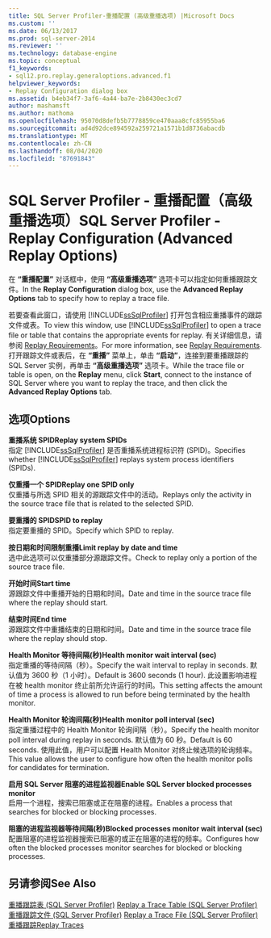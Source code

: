 ```yaml
---
title: SQL Server Profiler-重播配置 (高级重播选项) |Microsoft Docs
ms.custom: ''
ms.date: 06/13/2017
ms.prod: sql-server-2014
ms.reviewer: ''
ms.technology: database-engine
ms.topic: conceptual
f1_keywords:
- sql12.pro.replay.generaloptions.advanced.f1
helpviewer_keywords:
- Replay Configuration dialog box
ms.assetid: b4eb34f7-3af6-4a44-ba7e-2b8430ec3cd7
author: mashamsft
ms.author: mathoma
ms.openlocfilehash: 95070d8defb5b7778859ce470aaa8cfc85955ba6
ms.sourcegitcommit: ad4d92dce894592a259721a1571b1d8736abacdb
ms.translationtype: MT
ms.contentlocale: zh-CN
ms.lasthandoff: 08/04/2020
ms.locfileid: "87691843"
---
```

# <a name="sql-server-profiler---replay-configuration-advanced-replay-options"></a><span data-ttu-id="2ca09-102">SQL Server Profiler - 重播配置（高级重播选项）</span><span class="sxs-lookup"><span data-stu-id="2ca09-102">SQL Server Profiler - Replay Configuration (Advanced Replay Options)</span></span>
  <span data-ttu-id="2ca09-103">在 **“重播配置”** 对话框中，使用 **“高级重播选项”** 选项卡可以指定如何重播跟踪文件。</span><span class="sxs-lookup"><span data-stu-id="2ca09-103">In the **Replay Configuration** dialog box, use the **Advanced Replay Options** tab to specify how to replay a trace file.</span></span>  
  
 <span data-ttu-id="2ca09-104">若要查看此窗口，请使用 [!INCLUDE[ssSqlProfiler](../includes/sssqlprofiler-md.md)] 打开包含相应重播事件的跟踪文件或表。</span><span class="sxs-lookup"><span data-stu-id="2ca09-104">To view this window, use [!INCLUDE[ssSqlProfiler](../includes/sssqlprofiler-md.md)] to open a trace file or table that contains the appropriate events for replay.</span></span> <span data-ttu-id="2ca09-105">有关详细信息，请参阅 [Replay Requirements](../tools/sql-server-profiler/replay-requirements.md)。</span><span class="sxs-lookup"><span data-stu-id="2ca09-105">For more information, see [Replay Requirements](../tools/sql-server-profiler/replay-requirements.md).</span></span> <span data-ttu-id="2ca09-106">打开跟踪文件或表后，在 **“重播”** 菜单上，单击 **“启动”**，连接到要重播跟踪的 SQL Server 实例，再单击 **“高级重播选项”** 选项卡。</span><span class="sxs-lookup"><span data-stu-id="2ca09-106">While the trace file or table is open, on the **Replay** menu, click **Start**, connect to the instance of SQL Server where you want to replay the trace, and then click the **Advanced Replay Options** tab.</span></span>  
  
## <a name="options"></a><span data-ttu-id="2ca09-107">选项</span><span class="sxs-lookup"><span data-stu-id="2ca09-107">Options</span></span>  
 <span data-ttu-id="2ca09-108">**重播系统 SPID**</span><span class="sxs-lookup"><span data-stu-id="2ca09-108">**Replay system SPIDs**</span></span>  
 <span data-ttu-id="2ca09-109">指定 [!INCLUDE[ssSqlProfiler](../includes/sssqlprofiler-md.md)] 是否重播系统进程标识符 (SPID)。</span><span class="sxs-lookup"><span data-stu-id="2ca09-109">Specifies whether [!INCLUDE[ssSqlProfiler](../includes/sssqlprofiler-md.md)] replays system process identifiers (SPIDs).</span></span>  
  
 <span data-ttu-id="2ca09-110">**仅重播一个 SPID**</span><span class="sxs-lookup"><span data-stu-id="2ca09-110">**Replay one SPID only**</span></span>  
 <span data-ttu-id="2ca09-111">仅重播与所选 SPID 相关的源跟踪文件中的活动。</span><span class="sxs-lookup"><span data-stu-id="2ca09-111">Replays only the activity in the source trace file that is related to the selected SPID.</span></span>  
  
 <span data-ttu-id="2ca09-112">**要重播的 SPID**</span><span class="sxs-lookup"><span data-stu-id="2ca09-112">**SPID to replay**</span></span>  
 <span data-ttu-id="2ca09-113">指定要重播的 SPID。</span><span class="sxs-lookup"><span data-stu-id="2ca09-113">Specify which SPID to replay.</span></span>  
  
 <span data-ttu-id="2ca09-114">**按日期和时间限制重播**</span><span class="sxs-lookup"><span data-stu-id="2ca09-114">**Limit replay by date and time**</span></span>  
 <span data-ttu-id="2ca09-115">选中此选项可以仅重播部分源跟踪文件。</span><span class="sxs-lookup"><span data-stu-id="2ca09-115">Check to replay only a portion of the source trace file.</span></span>  
  
 <span data-ttu-id="2ca09-116">**开始时间**</span><span class="sxs-lookup"><span data-stu-id="2ca09-116">**Start time**</span></span>  
 <span data-ttu-id="2ca09-117">源跟踪文件中重播开始的日期和时间。</span><span class="sxs-lookup"><span data-stu-id="2ca09-117">Date and time in the source trace file where the replay should start.</span></span>  
  
 <span data-ttu-id="2ca09-118">**结束时间**</span><span class="sxs-lookup"><span data-stu-id="2ca09-118">**End time**</span></span>  
 <span data-ttu-id="2ca09-119">源跟踪文件中重播结束的日期和时间。</span><span class="sxs-lookup"><span data-stu-id="2ca09-119">Date and time in the source trace file where the replay should stop.</span></span>  
  
 <span data-ttu-id="2ca09-120">**Health Monitor 等待间隔(秒)**</span><span class="sxs-lookup"><span data-stu-id="2ca09-120">**Health monitor wait interval (sec)**</span></span>  
 <span data-ttu-id="2ca09-121">指定重播的等待间隔（秒）。</span><span class="sxs-lookup"><span data-stu-id="2ca09-121">Specify the wait interval to replay in seconds.</span></span> <span data-ttu-id="2ca09-122">默认值为 3600 秒（1 小时）。</span><span class="sxs-lookup"><span data-stu-id="2ca09-122">Default is 3600 seconds (1 hour).</span></span> <span data-ttu-id="2ca09-123">此设置影响进程在被 health monitor 终止前所允许运行的时间。</span><span class="sxs-lookup"><span data-stu-id="2ca09-123">This setting affects the amount of time a process is allowed to run before being terminated by the health monitor.</span></span>  
  
 <span data-ttu-id="2ca09-124">**Health Monitor 轮询间隔(秒)**</span><span class="sxs-lookup"><span data-stu-id="2ca09-124">**Health monitor poll interval (sec)**</span></span>  
 <span data-ttu-id="2ca09-125">指定重播过程中的 Health Monitor 轮询间隔（秒）。</span><span class="sxs-lookup"><span data-stu-id="2ca09-125">Specify the health monitor poll interval during replay in seconds.</span></span> <span data-ttu-id="2ca09-126">默认值为 60 秒。</span><span class="sxs-lookup"><span data-stu-id="2ca09-126">Default is 60 seconds.</span></span> <span data-ttu-id="2ca09-127">使用此值，用户可以配置 Health Monitor 对终止候选项的轮询频率。</span><span class="sxs-lookup"><span data-stu-id="2ca09-127">This value allows the user to configure how often the health monitor polls for candidates for termination.</span></span>  
  
 <span data-ttu-id="2ca09-128">**启用 SQL Server 阻塞的进程监视器**</span><span class="sxs-lookup"><span data-stu-id="2ca09-128">**Enable SQL Server blocked processes monitor**</span></span>  
 <span data-ttu-id="2ca09-129">启用一个进程，搜索已阻塞或正在阻塞的进程。</span><span class="sxs-lookup"><span data-stu-id="2ca09-129">Enables a process that searches for blocked or blocking processes.</span></span>  
  
 <span data-ttu-id="2ca09-130">**阻塞的进程监视器等待间隔(秒)**</span><span class="sxs-lookup"><span data-stu-id="2ca09-130">**Blocked processes monitor wait interval (sec)**</span></span>  
 <span data-ttu-id="2ca09-131">配置阻塞的进程监视器搜索已阻塞的或正在阻塞的进程的频率。</span><span class="sxs-lookup"><span data-stu-id="2ca09-131">Configures how often the blocked processes monitor searches for blocked or blocking processes.</span></span>  
  
## <a name="see-also"></a><span data-ttu-id="2ca09-132">另请参阅</span><span class="sxs-lookup"><span data-stu-id="2ca09-132">See Also</span></span>  
 <span data-ttu-id="2ca09-133">[重播跟踪表 &#40;SQL Server Profiler&#41;](../tools/sql-server-profiler/replay-a-trace-table-sql-server-profiler.md) </span><span class="sxs-lookup"><span data-stu-id="2ca09-133">[Replay a Trace Table &#40;SQL Server Profiler&#41;](../tools/sql-server-profiler/replay-a-trace-table-sql-server-profiler.md) </span></span>  
 <span data-ttu-id="2ca09-134">[重播跟踪文件 &#40;SQL Server Profiler&#41;](../tools/sql-server-profiler/replay-a-trace-file-sql-server-profiler.md) </span><span class="sxs-lookup"><span data-stu-id="2ca09-134">[Replay a Trace File &#40;SQL Server Profiler&#41;](../tools/sql-server-profiler/replay-a-trace-file-sql-server-profiler.md) </span></span>  
 [<span data-ttu-id="2ca09-135">重播跟踪</span><span class="sxs-lookup"><span data-stu-id="2ca09-135">Replay Traces</span></span>](../tools/sql-server-profiler/replay-traces.md)  
  
  
